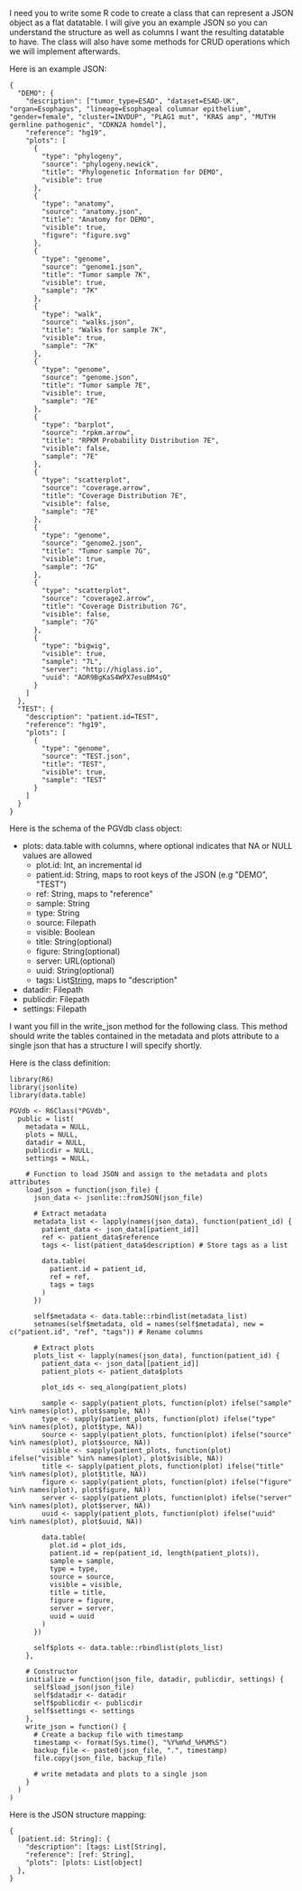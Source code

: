 I need you to write some R code to create a class that can represent a JSON object as a flat datatable. I will give you an example JSON so you can understand the structure as well as columns I want the resulting datatable to have. The class will also have some methods for CRUD operations which we will implement afterwards. 

Here is an example JSON:

```
{
  "DEMO": {
    "description": ["tumor_type=ESAD", "dataset=ESAD-UK", "organ=Esophagus", "lineage=Esophageal columnar epithelium", "gender=female", "cluster=INVDUP", "PLAG1 mut", "KRAS amp", "MUTYH germline pathogenic", "CDKN2A homdel"],
    "reference": "hg19",
    "plots": [
      {
        "type": "phylogeny",
        "source": "phylogeny.newick",
        "title": "Phylogenetic Information for DEMO",
        "visible": true
      },
      {
        "type": "anatomy",
        "source": "anatomy.json",
        "title": "Anatomy for DEMO",
        "visible": true,
        "figure": "figure.svg"
      },
      {
        "type": "genome",
        "source": "genome1.json",
        "title": "Tumor sample 7K",
        "visible": true,
        "sample": "7K"
      },
      {
        "type": "walk",
        "source": "walks.json",
        "title": "Walks for sample 7K",
        "visible": true,
        "sample": "7K"
      },
      {
        "type": "genome",
        "source": "genome.json",
        "title": "Tumor sample 7E",
        "visible": true,
        "sample": "7E"
      },
      {
        "type": "barplot",
        "source": "rpkm.arrow",
        "title": "RPKM Probability Distribution 7E",
        "visible": false,
        "sample": "7E"
      },
      {
        "type": "scatterplot",
        "source": "coverage.arrow",
        "title": "Coverage Distribution 7E",
        "visible": false,
        "sample": "7E"
      },
      {
        "type": "genome",
        "source": "genome2.json",
        "title": "Tumor sample 7G",
        "visible": true,
        "sample": "7G"
      },
      {
        "type": "scatterplot",
        "source": "coverage2.arrow",
        "title": "Coverage Distribution 7G",
        "visible": false,
        "sample": "7G"
      },
      {
        "type": "bigwig",
        "visible": true,
        "sample": "7L",
        "server": "http://higlass.io",
        "uuid": "AOR9BgKaS4WPX7esuBM4sQ"
      }
    ]
  },
  "TEST": {
    "description": "patient.id=TEST",
    "reference": "hg19",
    "plots": [
      {
        "type": "genome",
        "source": "TEST.json",
        "title": "TEST",
        "visible": true,
        "sample": "TEST"
      }
    ]
  }
}
```

Here is the schema of the PGVdb class object:

- plots: data.table with columns, where optional indicates that NA or NULL values are allowed 
	- plot.id: Int, an incremental id
	- patient.id: String, maps to root keys of the JSON (e.g "DEMO", "TEST")
	- ref: String, maps to "reference"
    - sample: String
    - type: String
    - source: Filepath
    - visible: Boolean
    - title: String(optional)
    - figure: String(optional)
    - server: URL(optional)
    - uuid: String(optional)
    - tags: List[String](optional), maps to "description"
- datadir: Filepath
- publicdir: Filepath
- settings: Filepath


I want you fill in the write_json method for the following class. This method should write the tables contained in the metadata and plots attribute to a single json that has a structure I will specify shortly.

Here is the class definition:

```
library(R6)
library(jsonlite)
library(data.table)

PGVdb <- R6Class("PGVdb",
  public = list(
    metadata = NULL,
    plots = NULL,
    datadir = NULL,
    publicdir = NULL,
    settings = NULL,

    # Function to load JSON and assign to the metadata and plots attributes
    load_json = function(json_file) {
      json_data <- jsonlite::fromJSON(json_file)

      # Extract metadata
      metadata_list <- lapply(names(json_data), function(patient_id) {
        patient_data <- json_data[[patient_id]]
        ref <- patient_data$reference
        tags <- list(patient_data$description) # Store tags as a list

        data.table(
          patient.id = patient_id,
          ref = ref,
          tags = tags
        )
      })

      self$metadata <- data.table::rbindlist(metadata_list)
      setnames(self$metadata, old = names(self$metadata), new = c("patient.id", "ref", "tags")) # Rename columns

      # Extract plots
      plots_list <- lapply(names(json_data), function(patient_id) {
        patient_data <- json_data[[patient_id]]
        patient_plots <- patient_data$plots

        plot_ids <- seq_along(patient_plots)

        sample <- sapply(patient_plots, function(plot) ifelse("sample" %in% names(plot), plot$sample, NA))
        type <- sapply(patient_plots, function(plot) ifelse("type" %in% names(plot), plot$type, NA))
        source <- sapply(patient_plots, function(plot) ifelse("source" %in% names(plot), plot$source, NA))
        visible <- sapply(patient_plots, function(plot) ifelse("visible" %in% names(plot), plot$visible, NA))
        title <- sapply(patient_plots, function(plot) ifelse("title" %in% names(plot), plot$title, NA))
        figure <- sapply(patient_plots, function(plot) ifelse("figure" %in% names(plot), plot$figure, NA))
        server <- sapply(patient_plots, function(plot) ifelse("server" %in% names(plot), plot$server, NA))
        uuid <- sapply(patient_plots, function(plot) ifelse("uuid" %in% names(plot), plot$uuid, NA))

        data.table(
          plot.id = plot_ids,
          patient.id = rep(patient_id, length(patient_plots)),
          sample = sample,
          type = type,
          source = source,
          visible = visible,
          title = title,
          figure = figure,
          server = server,
          uuid = uuid
        )
      })

      self$plots <- data.table::rbindlist(plots_list)
    },

    # Constructor
    initialize = function(json_file, datadir, publicdir, settings) {
      self$load_json(json_file)
      self$datadir <- datadir
      self$publicdir <- publicdir
      self$settings <- settings
    },
    write_json = function() {
      # Create a backup file with timestamp
      timestamp <- format(Sys.time(), "%Y%m%d_%H%M%S")
      backup_file <- paste0(json_file, ".", timestamp)
      file.copy(json_file, backup_file)

      # write metadata and plots to a single json
    }
  )
)
```

Here is the JSON structure mapping:

```
{
  [patient.id: String]: {
    "description": [tags: List[String],
    "reference": [ref: String],
    "plots": [plots: List[object]
  },
}
```
